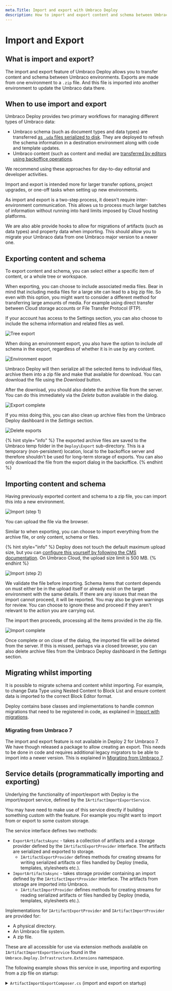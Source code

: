 ```yaml
---
meta.Title: Import and export with Umbraco Deploy
description: How to import and export content and schema between Umbraco environments and projects
---
```


# Import and Export

## What is import and export?

The import and export feature of Umbraco Deploy allows you to transfer content and schema between Umbraco environments. Exports are made from one environment to a `.zip` file. And this file is imported into another environment to update the Umbraco data there.

## When to use import and export

Umbraco Deploy provides two primary workflows for managing different types of Umbraco data:

- Umbraco schema (such as document types and data types) are transferred [as `.uda` files serialized to disk](./deploying-changes.md). They are deployed to refresh the schema information in a destination environment along with code and template updates.
- Umbraco content (such as content and media) are [transferred by editors using backoffice operations](./content-transfer.md).

We recommend using these approaches for day-to-day editorial and developer activities.

Import and export is intended more for larger transfer options, project upgrades, or one-off tasks when setting up new environments.

As import and export is a two-step process, it doesn't require inter-environment communication. This allows us to process much larger batches of information without running into hard limits imposed by Cloud hosting platforms.

We are also able provide hooks to allow for migrations of artifacts (such as data types) and property data when importing. This should allow you to migrate your Umbraco data from one Umbraco major version to a newer one.

## Exporting content and schema

To export content and schema, you can select either a specific item of content, or a whole tree or workspace.

When exporting, you can choose to include associated media files. Bear in mind that including media files for a large site can lead to a big zip file. So even with this option, you might want to consider a different method for transferring large amounts of media. For example using direct transfer between Cloud storage accounts or File Transfer Protocol (FTP).

If your account has access to the Settings section, you can also choose to include the schema information and related files as well.

![Tree export](images/tree-export-modal.png)

When doing an environment export, you also have the option to include *all* schema in the export, regardless of whether it is in use by any content.

![Environment export](images/environment-export-modal.png)

Umbraco Deploy will then serialize all the selected items to individual files, archive them into a zip file and make that available for download. You can download the file using the _Download_ button.

After the download, you should also delete the archive file from the server. You can do this immediately via the _Delete_ button available in the dialog.

![Export complete](images/export-complete.png)

If you miss doing this, you can also clean up archive files from the Umbraco Deploy dashboard in the _Settings_ section.

![Delete exports](images/delete-exports.png)

{% hint style="info" %}
The exported archive files are saved to the Umbraco temp folder in the `Deploy\Export` sub-directory. This is a temporary (non-persistent) location, local to the backoffice server and therefore shouldn't be used for long-term storage of exports. You can also only download the file from the export dialog in the backoffice.
{% endhint %}

## Importing content and schema

Having previously exported content and schema to a zip file, you can import this into a new environment.

![Import (step 1)](images/import-modal.png)

You can upload the file via the browser.

Similar to when exporting, you can choose to import everything from the archive file, or only content, schema or files.

{% hint style="info" %}
Deploy does not touch the default maximum upload size, but you can [configure this yourself by following the CMS documentation](https://docs.umbraco.com/umbraco-cms/reference/configuration/maximumuploadsizesettings).
 On Umbraco Cloud, the upload size limit is 500 MB.
{% endhint %}

![Import (step 2)](images/import-modal-2.png)

We validate the file before importing. Schema items that content depends on must either be in the upload itself or already exist on the target environment with the same details. If there are any issues that mean the import cannot proceed, it will be reported. You may also be given warnings for review. You can choose to ignore these and proceed if they aren't relevant to the action you are carrying out.

The import then proceeds, processing all the items provided in the zip file.

![Import complete](images/import-complete.png)

Once complete or on close of the dialog, the imported file will be deleted from the server. If this is missed, perhaps via a closed browser, you can also delete archive files from the Umbraco Deploy dashboard in the _Settings_ section.

## Migrating whilst importing

It is possible to migrate schema and content whilst importing. For example, to change Data Type using Nested Content to Block List and ensure content data is imported to the correct Block Editor format.

Deploy contains base classes and implementations to handle common migrations that need to be registered in code, as explained in [Import with migrations](./import-with-migrations.md).

### Migrating from Umbraco 7

The import and export feature is not available in Deploy 2 for Umbraco 7. We have though released a package to allow creating an export. This needs to be done in code and requires additional legacy migrators to be able to import into a newer version. This is explained in [Migrating from Umbraco 7](./import-export-v7.md).

## Service details (programmatically importing and exporting)

Underlying the functionality of import/export with Deploy is the import/export service, defined by the `IArtifactImportExportService`.

You may have need to make use of this service directly if building something custom with the feature. For example you might want to import from or export to some custom storage.

The service interface defines two methods:

- `ExportArtifactsAsync` - takes a collection of artifacts and a storage provider defined by the `IArtifactExportProvider` interface. The artifacts are serialized and exported to storage.
  - `IArtifactExportProvider` defines methods for creating streams for writing serialized artifacts or files handled by Deploy (media, templates, stylesheets etc.).
- `ImportArtifactsAsync` - takes storage provider containing an import defined by the `IArtifactImportProvider` interface. The artifacts from storage are imported into Umbraco.
  - `IArtifactImportProvider` defines methods for creating streams for reading serialized artifacts or files handled by Deploy (media, templates, stylesheets etc.).

Implementations for `IArtifactExportProvider` and `IArtifactImportProvider` are provided for:

- A physical directory.
- An Umbraco file system.
- A zip file.

These are all accessible for use via extension methods available on `IArtifactImportExportService` found in the `Umbraco.Deploy.Infrastructure.Extensions` namespace.

The following example shows this service in use, importing and exporting from a zip file on startup:

<details>
<summary><code>ArtifactImportExportComposer.cs</code> (import and export on startup)</summary>

```csharp
using System.IO.Compression;
using Umbraco.Cms.Core;
using Umbraco.Cms.Core.Composing;
using Umbraco.Cms.Core.Deploy;
using Umbraco.Cms.Core.Events;
using Umbraco.Cms.Core.Extensions;
using Umbraco.Cms.Core.Notifications;
using Umbraco.Deploy.Core;
using Umbraco.Deploy.Core.Connectors.ServiceConnectors;
using Umbraco.Deploy.Infrastructure;
using Umbraco.Deploy.Infrastructure.Extensions;
​
internal class ArtifactImportExportComposer : IComposer
{
    public void Compose(IUmbracoBuilder builder)
        => builder.AddNotificationAsyncHandler<UmbracoApplicationStartedNotification, ArtifactImportExportStartedAsyncHandler>();
​
    private sealed class ArtifactImportExportStartedAsyncHandler : INotificationAsyncHandler<UmbracoApplicationStartedNotification>
    {
        private readonly IHostEnvironment _hostEnvironment;
        private readonly IArtifactImportExportService _diskImportExportService;
        private readonly IServiceConnectorFactory _serviceConnectorFactory;
        private readonly IFileTypeCollection _fileTypeCollection;
​
        public ArtifactImportExportStartedAsyncHandler(IHostEnvironment hostEnvironment, IArtifactImportExportService diskImportExportService, IServiceConnectorFactory serviceConnectorFactory, IFileTypeCollection fileTypeCollection)
        {
            _hostEnvironment = hostEnvironment;
            _diskImportExportService = diskImportExportService;
            _serviceConnectorFactory = serviceConnectorFactory;
            _fileTypeCollection = fileTypeCollection;
        }
​
        public async Task HandleAsync(UmbracoApplicationStartedNotification notification, CancellationToken cancellationToken)
        {
            var deployPath = _hostEnvironment.MapPathContentRoot(Constants.SystemDirectories.Data + "/Deploy");
            await ImportAsync(Path.Combine(deployPath, "import.zip"));
​
            Directory.CreateDirectory(deployPath);
            await ExportAsync(Path.Combine(deployPath, $"export-{DateTimeOffset.UtcNow.ToUnixTimeSeconds()}.zip"));
        }
​
        private async Task ImportAsync(string zipFilePath)
        {
            if (File.Exists(zipFilePath))
            {
                using ZipArchive zipArchive = ZipFile.OpenRead(zipFilePath);
                await _diskImportExportService.ImportArtifactsAsync(zipArchive);
            }
        }
​
        private async Task ExportAsync(string zipFilePath)
        {
            using ZipArchive zipArchive = ZipFile.Open(zipFilePath, ZipArchiveMode.Create);
​
            IEnumerable<Udi> udis = DeployEntityTypes.GetEntityTypes(_fileTypeCollection, DeployEntityTypeCategories.ContentAndSchema).Select(Udi.Create);
            var contextCache = new DictionaryCache();
            string[] dependencyEntityTypes = DeployEntityTypes.GetEntityTypes(_fileTypeCollection, DeployEntityTypeCategories.All);
​
            await _diskImportExportService.ExportArtifactsAsync(_serviceConnectorFactory, udis, Constants.DeploySelector.ThisAndDescendants, contextCache, zipArchive, dependencyEntityTypes: dependencyEntityTypes);
        }
    }
}
```

</details>
